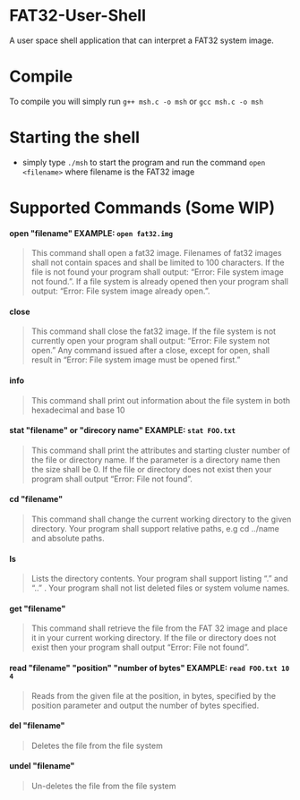 # FAT32-User-Shell
A user space shell application that can interpret a FAT32 system image.

# Compile
To compile you will simply run `g++ msh.c -o msh` or `gcc msh.c -o msh`

# Starting the shell
* simply type `./msh` to start the program and run the command `open <filename>` where filename is the FAT32 image

# Supported Commands (Some WIP)
#### open "filename" EXAMPLE: `open fat32.img`
>This command shall open a fat32 image. Filenames of fat32 images shall not contain spaces and shall be limited to 100 characters. If the file is not found your program shall output: “Error: File system image not found.”. If a file
system is already opened then your program shall output: “Error: File system image already
open.”.
#### close
> This command shall close the fat32 image. If the file system is not currently open your program shall output: “Error: File system not open.” Any command issued after a close, except for open, shall result in “Error: File system image must be opened first.”
#### info
> This command shall print out information about the file system in both hexadecimal and base 10
#### stat "filename" or "direcory name" EXAMPLE: `stat FOO.txt`
> This command shall print the attributes and starting cluster number of the file or directory name.
If the parameter is a directory name then the size shall be 0. If the file or directory does not exist
then your program shall output “Error: File not found”.
#### cd "filename"
> This command shall change the current working directory to the given directory. Your program
shall support relative paths, e.g cd ../name and absolute paths.
#### ls
>Lists the directory contents. Your program shall support listing “.” and “..” . Your program shall
not list deleted files or system volume names.
#### get "filename"
>This command shall retrieve the file from the FAT 32 image and place it in your current working
directory. If the file or directory does not exist then your program shall output “Error: File not
found”.
#### read "filename" "position" "number of bytes" EXAMPLE: `read FOO.txt 10 4`
> Reads from the given file at the position, in bytes, specified by the position parameter and output
the number of bytes specified.
#### del "filename"
> Deletes the file from the file system
#### undel "filename"
> Un-deletes the file from the file system

